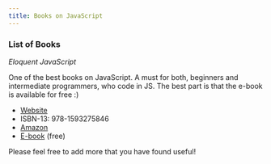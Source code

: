 ```yaml
---
title: Books on JavaScript
---
```


### List of Books
*Eloquent JavaScript*

One of the best books on JavaScript. A must for both, beginners and intermediate programmers, who code in JS. The best part is that the e-book
is available for free :)

- [Website](https://eloquentjavascript.net/)
- ISBN-13: 978-1593275846
- [Amazon](https://www.amazon.com/gp/product/1593275846/ref=as_li_qf_sp_asin_il_tl?ie=UTF8&camp=1789&creative=9325&creativeASIN=1593275846&linkCode=as2&tag=marijhaver-20&linkId=VPXXXSRYC5COG5R5)
- [E-book](https://eloquentjavascript.net/) (free)

Please feel free to add more that you have found useful!
